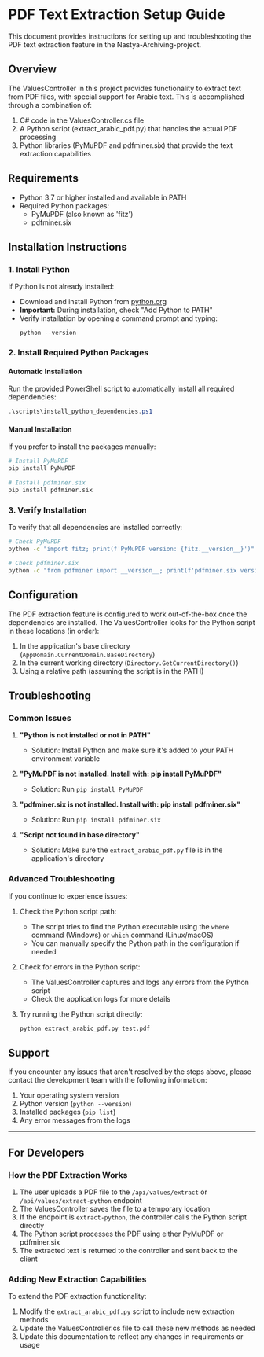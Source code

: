 # PDF Text Extraction Setup Guide

This document provides instructions for setting up and troubleshooting the PDF text extraction feature in the Nastya-Archiving-project.

## Overview

The ValuesController in this project provides functionality to extract text from PDF files, with special support for Arabic text. This is accomplished through a combination of:

1. C# code in the ValuesController.cs file
2. A Python script (extract_arabic_pdf.py) that handles the actual PDF processing
3. Python libraries (PyMuPDF and pdfminer.six) that provide the text extraction capabilities

## Requirements

- Python 3.7 or higher installed and available in PATH
- Required Python packages:
  - PyMuPDF (also known as 'fitz')
  - pdfminer.six

## Installation Instructions

### 1. Install Python

If Python is not already installed:

- Download and install Python from [python.org](https://www.python.org/downloads/)
- **Important:** During installation, check "Add Python to PATH"
- Verify installation by opening a command prompt and typing:
  ```
  python --version
  ```

### 2. Install Required Python Packages

#### Automatic Installation

Run the provided PowerShell script to automatically install all required dependencies:

```powershell
.\scripts\install_python_dependencies.ps1
```

#### Manual Installation

If you prefer to install the packages manually:

```bash
# Install PyMuPDF
pip install PyMuPDF

# Install pdfminer.six
pip install pdfminer.six
```

### 3. Verify Installation

To verify that all dependencies are installed correctly:

```bash
# Check PyMuPDF
python -c "import fitz; print(f'PyMuPDF version: {fitz.__version__}')"

# Check pdfminer.six
python -c "from pdfminer import __version__; print(f'pdfminer.six version: {__version__}')"
```

## Configuration

The PDF extraction feature is configured to work out-of-the-box once the dependencies are installed. The ValuesController looks for the Python script in these locations (in order):

1. In the application's base directory (`AppDomain.CurrentDomain.BaseDirectory`)
2. In the current working directory (`Directory.GetCurrentDirectory()`)
3. Using a relative path (assuming the script is in the PATH)

## Troubleshooting

### Common Issues

1. **"Python is not installed or not in PATH"**
   - Solution: Install Python and make sure it's added to your PATH environment variable

2. **"PyMuPDF is not installed. Install with: pip install PyMuPDF"**
   - Solution: Run `pip install PyMuPDF`

3. **"pdfminer.six is not installed. Install with: pip install pdfminer.six"**
   - Solution: Run `pip install pdfminer.six`

4. **"Script not found in base directory"**
   - Solution: Make sure the `extract_arabic_pdf.py` file is in the application's directory

### Advanced Troubleshooting

If you continue to experience issues:

1. Check the Python script path:
   - The script tries to find the Python executable using the `where` command (Windows) or `which` command (Linux/macOS)
   - You can manually specify the Python path in the configuration if needed

2. Check for errors in the Python script:
   - The ValuesController captures and logs any errors from the Python script
   - Check the application logs for more details

3. Try running the Python script directly:
   ```bash
   python extract_arabic_pdf.py test.pdf
   ```

## Support

If you encounter any issues that aren't resolved by the steps above, please contact the development team with the following information:

1. Your operating system version
2. Python version (`python --version`)
3. Installed packages (`pip list`)
4. Any error messages from the logs

---

## For Developers

### How the PDF Extraction Works

1. The user uploads a PDF file to the `/api/values/extract` or `/api/values/extract-python` endpoint
2. The ValuesController saves the file to a temporary location
3. If the endpoint is `extract-python`, the controller calls the Python script directly
4. The Python script processes the PDF using either PyMuPDF or pdfminer.six
5. The extracted text is returned to the controller and sent back to the client

### Adding New Extraction Capabilities

To extend the PDF extraction functionality:

1. Modify the `extract_arabic_pdf.py` script to include new extraction methods
2. Update the ValuesController.cs file to call these new methods as needed
3. Update this documentation to reflect any changes in requirements or usage